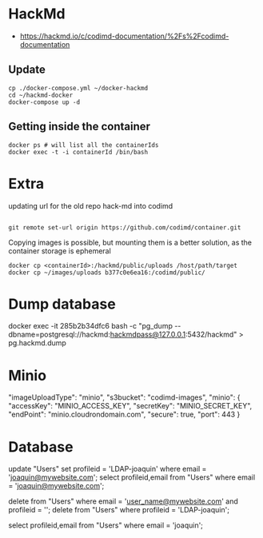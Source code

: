 # HackMd

- https://hackmd.io/c/codimd-documentation/%2Fs%2Fcodimd-documentation

## Update

```
cp ./docker-compose.yml ~/docker-hackmd
cd ~/hackmd-docker
docker-compose up -d
```

## Getting inside the container

```
docker ps # will list all the containerIds
docker exec -t -i containerId /bin/bash
```

# Extra

updating url for the old repo hack-md into codimd

```

git remote set-url origin https://github.com/codimd/container.git
```

Copying images is possible, but mounting them is a better solution, as the container storage is ephemeral

```
docker cp <containerId>:/hackmd/public/uploads /host/path/target
docker cp ~/images/uploads b377c0e6ea16:/codimd/public/
```



# Dump database

docker exec -it 285b2b34dfc6 bash -c "pg_dump --dbname=postgresql://hackmd:hackmdpass@127.0.0.1:5432/hackmd" > pg.hackmd.dump


# Minio

"imageUploadType": "minio",
"s3bucket": "codimd-images",
"minio": {
"accessKey": "MINIO_ACCESS_KEY",
"secretKey": "MINIO_SECRET_KEY",
"endPoint": "minio.cloudrondomain.com",
"secure": true,
"port": 443
}



# Database

update "Users" set profileid = 'LDAP-joaquin' where  email = 'joaquin@mywebsite.com';
select profileid,email from "Users" where email = 'joaquin@mywebsite.com';

delete from "Users" where email = 'user_name@mywebsite.com' and profileid = '';
delete from "Users" where profileid = 'LDAP-joaquin';

select profileid,email from "Users" where email = 'joaquin';


